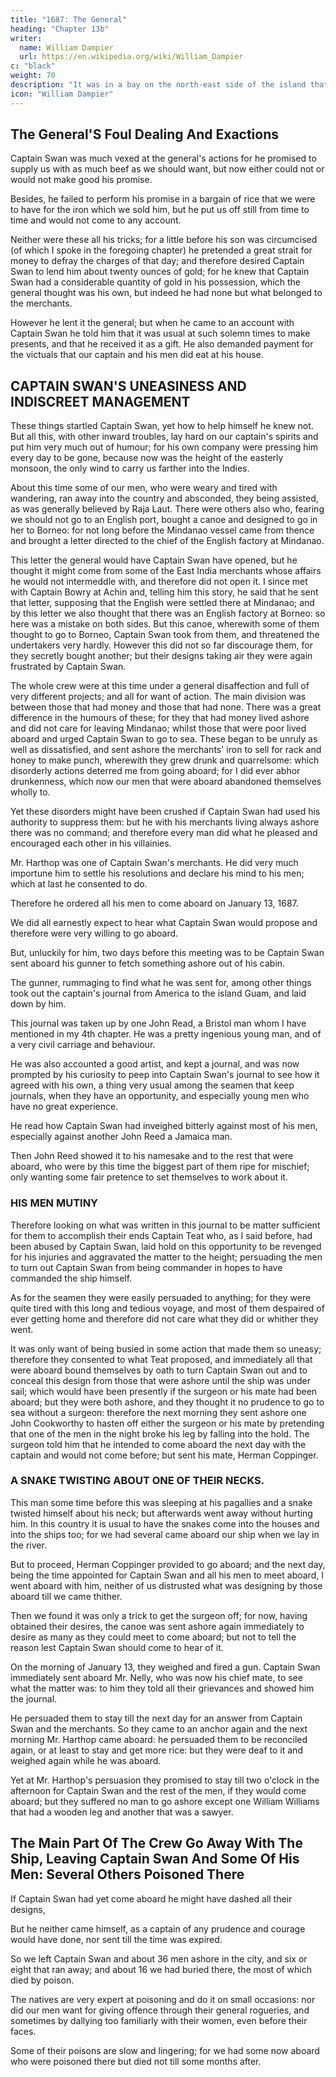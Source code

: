 ```yaml
---
title: "1687: The General"
heading: "Chapter 13b"
writer:
  name: William Dampier
  url: https://en.wikipedia.org/wiki/William_Dampier
c: "black"
weight: 70
description: "It was in a bay on the north-east side of the island that we came to an anchor, as has been said. We lay in this bay but one night and part of the next day"
icon: "William Dampier"
---
```




## The General'S Foul Dealing And Exactions

Captain Swan was much vexed at the general's actions for he promised to supply us with as much beef as we should want, but now either could not or would not make good his promise. 

Besides, he failed to perform his promise in a bargain of rice that we were to have for the iron which we sold him, but he put us off still from time to time and would not come to any account. 

Neither were these all his tricks; for a little before his son was circumcised (of which I spoke in the foregoing chapter) he pretended a great strait for money to defray the charges of that day; and therefore desired Captain Swan to lend him about twenty ounces of gold; for he knew that Captain Swan had a considerable quantity of gold in his possession, which the general thought was his own, but indeed he had none but what belonged to the merchants. 

However he lent it the general; but when he came to an account with Captain Swan he told him that it was usual at such solemn times to make presents, and that he received it as a gift. He also demanded payment for the victuals that our captain and his men did eat at his house.


## CAPTAIN SWAN'S UNEASINESS AND INDISCREET MANAGEMENT

These things startled Captain Swan, yet how to help himself he knew not. But all this, with other inward troubles, lay hard on our captain's spirits and put him very much out of humour; for his own company were pressing him every day to be gone, because now was the height of the easterly monsoon, the only wind to carry us farther into the Indies.

About this time some of our men, who were weary and tired with wandering, ran away into the country and absconded, they being assisted, as was generally believed by Raja Laut. There were others also who, fearing we should not go to an English port, bought a canoe and designed to go in her to Borneo: for not long before the Mindanao vessel came from thence and brought a letter directed to the chief of the English factory at Mindanao. 

This letter the general would have Captain Swan have opened, but he thought it might come from some of the East India merchants whose affairs he would not intermeddle with, and therefore did not open it. I since met with Captain Bowry at Achin and, telling him this story, he said that he sent that letter, supposing that the English were settled there at Mindanao; and by this letter we also thought that there was an English factory at Borneo: so here was a mistake on both sides. But this canoe, wherewith some of them thought to go to Borneo, Captain Swan took from them, and threatened the undertakers very hardly. However this did not so far discourage them, for they secretly bought another; but their designs taking air they were again frustrated by Captain Swan.

The whole crew were at this time under a general disaffection and full of very different projects; and all for want of action. The main division was between those that had money and those that had none. There was a great difference in the humours of these; for they that had money lived ashore and did not care for leaving Mindanao; whilst those that were poor lived aboard and urged Captain Swan to go to sea. These began to be unruly as well as dissatisfied, and sent ashore the merchants' iron to sell for rack and honey to make punch, wherewith they grew drunk and quarrelsome: which disorderly actions deterred me from going aboard; for I did ever abhor drunkenness, which now our men that were aboard abandoned themselves wholly to.

Yet these disorders might have been crushed if Captain Swan had used his authority to suppress them: but he with his merchants living always ashore there was no command; and therefore every man did what he pleased and encouraged each other in his villainies. 

Mr. Harthop was one of Captain Swan's merchants. He did very much importune him to settle his resolutions and declare his mind to his men; which at last he consented to do.

Therefore he ordered all his men to come aboard on January 13, 1687.

We did all earnestly expect to hear what Captain Swan would propose and therefore were very willing to go aboard. 

But, unluckily for him, two days before this meeting was to be Captain Swan sent aboard his gunner to fetch something ashore out of his cabin.

The gunner, rummaging to find what he was sent for, among other things took out the captain's journal from America to the island Guam, and laid down by him.

This journal was taken up by one John Read, a Bristol man whom I have mentioned in my 4th chapter. He was a pretty ingenious young man, and of a very civil carriage and behaviour. 

He was also accounted a good artist, and kept a journal, and was now prompted by his curiosity to peep into Captain Swan's journal to see how it agreed with his own, a thing very usual among the seamen that keep journals, when they have an opportunity, and especially young men who have no great experience. 

He read how Captain Swan had inveighed bitterly against most of his men, especially against another John Reed a Jamaica man.

<!-- This was such stuff as he did not seek after: but, hitting so pat on this subject, his curiosity led him to pry further; and therefore, while the gunner was busy, he conveyed the book away to look over it at his leisure. 

The gunner, having dispatched his business, locked up the cabin-door, not missing the book, and went ashore.  -->

Then John Reed showed it to his namesake and to the rest that were aboard, who were by this time the biggest part of them ripe for mischief; only wanting some fair pretence to set themselves to work about it.


### HIS MEN MUTINY

Therefore looking on what was written in this journal to be matter sufficient for them to accomplish their ends Captain Teat who, as I said before, had been abused by Captain Swan, laid hold on this opportunity to be revenged for his injuries and aggravated the matter to the height; persuading the men to turn out Captain Swan from being commander in hopes to have commanded the ship himself. 

As for the seamen they were easily persuaded to anything; for they were quite tired with this long and tedious voyage, and most of them despaired of ever getting home and therefore did not care what they did or whither they went. 

It was only want of being busied in some action that made them so uneasy; therefore they consented to what Teat proposed, and immediately all that were aboard bound themselves by oath to turn Captain Swan out and to conceal this design from those that were ashore until the ship was under sail; which would have been presently if the surgeon or his mate had been aboard; but they were both ashore, and they thought it no prudence to go to sea without a surgeon: therefore the next morning they sent ashore one John Cookworthy to hasten off either the surgeon or his mate by pretending that one of the men in the night broke his leg by falling into the hold. The surgeon told him that he intended to come aboard the next day with the captain and would not come before; but sent his mate, Herman Coppinger.


### A SNAKE TWISTING ABOUT ONE OF THEIR NECKS.

This man some time before this was sleeping at his pagallies and a snake twisted himself about his neck; but afterwards went away without hurting him. In this country it is usual to have the snakes come into the houses and into the ships too; for we had several came aboard our ship when we lay in the river. 

But to proceed, Herman Coppinger provided to go aboard; and the next day, being the time appointed for Captain Swan and all his men to meet aboard, I went aboard with him, neither of us distrusted what was designing by those aboard till we came thither.

Then we found it was only a trick to get the surgeon off; for now, having obtained their desires, the canoe was sent ashore again immediately to desire as many as they could meet to come aboard; but not to tell the reason lest Captain Swan should come to hear of it.

On the morning of January 13, they weighed and fired a gun. Captain Swan immediately sent aboard Mr. Nelly, who was now his chief mate, to see what the matter was: to him they told all their grievances and showed him the journal. 

He persuaded them to stay till the next day for an answer from Captain Swan and the merchants. So they came to an anchor again and the next morning Mr. Harthop came aboard: he persuaded them to be reconciled again, or at least to stay and get more rice: but they were deaf to it and weighed again while he was aboard. 

Yet at Mr. Harthop's persuasion they promised to stay till two o'clock in the afternoon for Captain Swan and the rest of the men, if they would come aboard; but they suffered no man to go ashore except one William Williams that had a wooden leg and another that was a sawyer.


## The Main Part Of The Crew Go Away With The Ship, Leaving Captain Swan And Some Of His Men: Several Others Poisoned There

If Captain Swan had yet come aboard he might have dashed all their designs,

But he neither came himself, as a captain of any prudence and courage would have done, nor sent till the time was expired.

So we left Captain Swan and about 36 men ashore in the city, and six or eight that ran away; and about 16 we had buried there, the most of which died by poison. 

The natives are very expert at poisoning and do it on small occasions: nor did our men want for giving offence through their general rogueries, and sometimes by dallying too familiarly with their women, even before their faces.

Some of their poisons are slow and lingering; for we had some now aboard who were poisoned there but died not till some months after.

